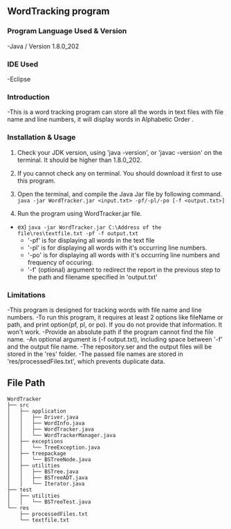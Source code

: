 ## WordTracking program

### Program Language Used & Version
-Java / Version 1.8.0_202

### IDE Used
-Eclipse

### Introduction
-This is a word tracking program can store all the words in text files with file name and line numbers, it will display words in Alphabetic Order .

### Installation & Usage
1. Check your JDK version, using 'java -version', or 'javac -version' on the terminal. It should be higher than 1.8.0_202.
2. If you cannot check any on terminal. You should download it first to use this program.
3. Open the terminal, and compile the Java Jar file by following command.
 `java -jar WordTracker.jar <input.txt> -pf/-pl/-po [-f <output.txt>]`

4. Run the program using WordTracker.jar file.
 - ex) `java -jar WordTracker.jar C:\Address of the file\res\textfile.txt -pf -f output.txt`
	- '-pf' is for displaying all words in the text file
	- '-pl' is for displaying all words with it's occurring line numbers.
	- '-po' is for displaying all words with it's occurring line numbers and frequency of occuring.
 	- '-f' (optional) argument to redirect the report in the previous step to the path and filename specified in 'output.txt'


### Limitations
-This program is designed for tracking words with file name and line numbers.
-To run this program, it requires at least 2 options like fileName or path, and print option(pf, pl, or po). If you do not provide that information. It won't work.
-Provide an absolute path if the program cannot find the file name.
-An optional argument is (-f output.txt), including space between '-f' and the output file name.
-The repository.ser and the output files will be stored in the 'res' folder.
-The passed file names are stored in 'res/processedFiles.txt', which prevents duplicate data.


## File Path
```text
WordTracker
├── src
│   ├── application
│   │   ├── Driver.java
│   │   ├── WordInfo.java
│   │   ├── WordTracker.java
│   │   └── WordTrackerManager.java
│   ├── exceptions
│   │   └── TreeException.java
│   ├── treepackage
│   │   └── BSTreeNode.java
│   ├── utilities
│   │   ├── BSTree.java
│   │   ├── BSTreeADT.java
│   │   └── Iterator.java
├── test
│   ├── utilities
│   │   └── BSTreeTest.java
└── res
    ├── processedFiles.txt	
    └── textfile.txt
```
